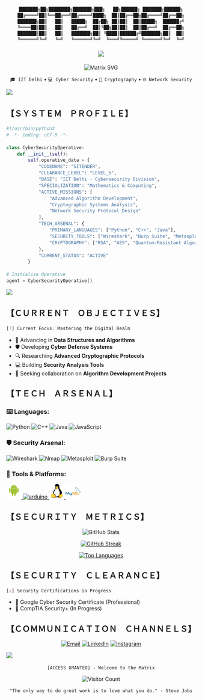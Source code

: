 <div align="center">
  
```ascii
 ███████╗██╗████████╗███████╗███╗   ██╗██████╗ ███████╗██████╗ 
██╔════╝██║╚══██╔══╝██╔════╝████╗  ██║██╔══██╗██╔════╝██╔══██╗
███████╗██║   ██║   █████╗  ██╔██╗ ██║██║  ██║█████╗  ██████╔╝
╚════██║██║   ██║   ██╔══╝  ██║╚██╗██║██║  ██║██╔══╝  ██╔══██╗
███████║██║   ██║   ███████╗██║ ╚████║██████╔╝███████╗██║  ██║
╚══════╝╚═╝   ╚═╝   ╚══════╝╚═╝  ╚═══╝╚═════╝ ╚══════╝╚═╝  ╚═╝

```

<h3 align="center">
    <img src="https://readme-typing-svg.herokuapp.com/?font=Roboto+Mono&size=25&duration=4000&pause=1000&color=00FF00&center=true&vCenter=true&width=500&height=70&lines=Mathematics+and+Computing+Student+at+IIT+Delhi;Cybersecurity+Enthusiast"/>
</h3>

![Matrix SVG](https://raw.githubusercontent.com/rodrigograca31/rodrigograca31/master/matrix.svg)

</div>

<div align="center">
  
`🎓 IIT Delhi` • `💻 Cyber Security` • `🔐 Cryptography` • `🌐 Network Security`

</div>

<!-- Divider -->
<img src="https://user-images.githubusercontent.com/73097560/115834477-dbab4500-a447-11eb-908a-139a6edaec5c.gif">

## 【﻿ＳＹＳＴＥＭ　ＰＲＯＦＩＬＥ】

```python
#!/usr/bin/python3
# -*- coding: utf-8 -*-

class CyberSecurityOperative:
    def __init__(self):
        self.operative_data = {
            "CODENAME": "SITENDER",
            "CLEARANCE_LEVEL": "LEVEL_5",
            "BASE": "IIT Delhi - Cybersecurity Division",
            "SPECIALIZATION": "Mathematics & Computing",
            "ACTIVE_MISSIONS": [
                "Advanced Algorithm Development",
                "Cryptographic Systems Analysis",
                "Network Security Protocol Design"
            ],
            "TECH_ARSENAL": {
                "PRIMARY_LANGUAGES": ["Python", "C++", "Java"],
                "SECURITY_TOOLS": ["Wireshark", "Burp Suite", "Metasploit"],
                "CRYPTOGRAPHY": ["RSA", "AES", "Quantum-Resistant Algorithms"]
            },
            "CURRENT_STATUS": "ACTIVE"
        }

# Initialize Operative
agent = CyberSecurityOperative()
```

<!-- Divider -->
<img src="https://user-images.githubusercontent.com/73097560/115834477-dbab4500-a447-11eb-908a-139a6edaec5c.gif">

## 【﻿ＣＵＲＲＥＮＴ　ＯＢＪＥＣＴＩＶＥＳ】

```css
[!] Current Focus: Mastering the Digital Realm
```

- 🌱 Advancing in **Data Structures and Algorithms**
- 🛡️ Developing **Cyber Defense Systems**
- 🔍 Researching **Advanced Cryptographic Protocols**
- 💻 Building **Security Analysis Tools**
- 👯 Seeking collaboration on **Algorithm Development Projects**

## 【﻿ＴＥＣＨ　ＡＲＳＥＮＡＬ】

### ⌨️ Languages:
![Python](https://img.shields.io/badge/Python-%233776AB.svg?style=for-the-badge&logo=python&logoColor=white)
![C++](https://img.shields.io/badge/C++-%2300599C.svg?style=for-the-badge&logo=c%2B%2B&logoColor=white)
![Java](https://img.shields.io/badge/Java-ED8B00?style=for-the-badge&logo=openjdk&logoColor=white)
![JavaScript](https://img.shields.io/badge/JavaScript-F7DF1E?style=for-the-badge&logo=javascript&logoColor=black)

### 🛡️ Security Arsenal:
![Wireshark](https://img.shields.io/badge/-Wireshark-1679A7?style=for-the-badge&logo=wireshark&logoColor=white)
![Nmap](https://img.shields.io/badge/-Nmap-4B0082?style=for-the-badge)
![Metasploit](https://img.shields.io/badge/-Metasploit-E34F26?style=for-the-badge)
![Burp Suite](https://img.shields.io/badge/-Burp%20Suite-FF6C37?style=for-the-badge)

### 🔧 Tools & Platforms:
<p align="left"> 
<a href="https://developer.android.com" target="_blank" rel="noreferrer"> <img src="https://raw.githubusercontent.com/devicons/devicon/master/icons/android/android-original-wordmark.svg" alt="android" width="40" height="40"/> </a> 
<a href="https://www.arduino.cc/" target="_blank" rel="noreferrer"> <img src="https://cdn.worldvectorlogo.com/logos/arduino-1.svg" alt="arduino" width="40" height="40"/> </a> 
<a href="https://www.linux.org/" target="_blank" rel="noreferrer"> <img src="https://raw.githubusercontent.com/devicons/devicon/master/icons/linux/linux-original.svg" alt="linux" width="40" height="40"/> </a> 
<a href="https://www.mysql.com/" target="_blank" rel="noreferrer"> <img src="https://raw.githubusercontent.com/devicons/devicon/master/icons/mysql/mysql-original-wordmark.svg" alt="mysql" width="40" height="40"/> </a>
</p>

## 【﻿ＳＥＣＵＲＩＴＹ　ＭＥＴＲＩＣＳ】

<div align="center">

![GitHub Stats](https://github-readme-stats.vercel.app/api?username=sitender-iitd&show_icons=true&theme=cyberpunk&border_color=00ff00)

[![GitHub Streak](https://github-readme-streak-stats.herokuapp.com/?user=sitender-iitd&theme=cyberpunk&border=00ff00)](https://git.io/streak-stats)

[![Top Languages](https://github-readme-stats.vercel.app/api/top-langs/?username=sitender-iitd&layout=compact&theme=cyberpunk&border_color=00ff00)](https://github.com/anuraghazra/github-readme-stats)

</div>

## 【﻿ＳＥＣＵＲＩＴＹ　ＣＬＥＡＲＡＮＣＥ】

```css
[√] Security Certifications in Progress
```
- 🎯 Google Cyber Security Certificate (Professional)
- 🎯 CompTIA Security+ (In Progress)


## 【﻿ＣＯＭＭＵＮＩＣＡＴＩＯＮ　ＣＨＡＮＮＥＬＳ】

<div align="center">

[![Email](https://img.shields.io/badge/Email-sitendermax%40gmail.com-FF0000?style=for-the-badge&logo=gmail&logoColor=white)](mailto:sitendermax@gmail.com)
[![LinkedIn](https://img.shields.io/badge/linkedin-%230077B5.svg?style=for-the-badge&logo=linkedin&logoColor=white)](https://linkedin.com/in/sitendernarwal)
[![Instagram](https://img.shields.io/badge/Instagram-%23E4405F.svg?style=for-the-badge&logo=Instagram&logoColor=white)](https://instagram.com/sitendernarwal)

</div>

<!-- Divider -->
<img src="https://user-images.githubusercontent.com/73097560/115834477-dbab4500-a447-11eb-908a-139a6edaec5c.gif">

<div align="center">

```ascii
[ACCESS GRANTED] - Welcome to the Matrix
```

![Visitor Count](https://profile-counter.glitch.me/sitender-iitd/count.svg)

```ascii
"The only way to do great work is to love what you do." - Steve Jobs
```

</div>

<!---
sitender-iitd/sitender-iitd is a ✨ special ✨ repository because its `README.md` (this file) appears on your GitHub profile.
You can click the Preview link to take a look at your changes.
--->
